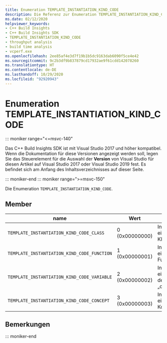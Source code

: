 ```yaml
---
title: Enumeration TEMPLATE_INSTANTIATION_KIND_CODE
description: Die Referenz zur Enumeration TEMPLATE_INSTANTIATION_KIND_CODE im C++ Build Insights SDK.
ms.date: 02/12/2020
helpviewer_keywords:
- C++ Build Insights
- C++ Build Insights SDK
- TEMPLATE_INSTANTIATION_KIND_CODE
- throughput analysis
- build time analysis
- vcperf.exe
ms.openlocfilehash: 2ee85af4e3d7f19b1b5dc9163dab6090f5ce4e42
ms.sourcegitcommit: 9c2b3df9b837879cd17932ae9f61cdd142078260
ms.translationtype: HT
ms.contentlocale: de-DE
ms.lasthandoff: 10/29/2020
ms.locfileid: "92920943"
---
```

# <a name="template_instantiation_kind_code-enum"></a>Enumeration TEMPLATE_INSTANTIATION_KIND_CODE

::: moniker range="<=msvc-140"

Das C++ Build Insights SDK ist mit Visual Studio 2017 und höher kompatibel. Wenn die Dokumentation für diese Versionen angezeigt werden soll, legen Sie das Steuerelement für die Auswahl der **Version** von Visual Studio für diesen Artikel auf Visual Studio 2017 oder Visual Studio 2019 fest. Es befindet sich am Anfang des Inhaltsverzeichnisses auf dieser Seite.

::: moniker-end
::: moniker range=">=msvc-150"

Die Enumeration `TEMPLATE_INSTANTIATION_KIND_CODE`.

## <a name="members"></a>Member

| name | Wert | Beschreibung |
|--|--|--|
| `TEMPLATE_INSTANTIATION_KIND_CODE_CLASS` | 0 (0x00000000) | Instanziierung einer Klassenvorlage. |
| `TEMPLATE_INSTANTIATION_KIND_CODE_FUNCTION` | 1 (0x00000001) | Instanziierung einer Funktionsvorlage. |
| `TEMPLATE_INSTANTIATION_KIND_CODE_VARIABLE` | 2 (0x00000002) | Instanziierung einer Variablen des Typs „constexpr“. |
| `TEMPLATE_INSTANTIATION_KIND_CODE_CONCEPT` | 3 (0x00000003) | Instanziierung einer Konzeptvorlage. |

## <a name="remarks"></a>Bemerkungen

::: moniker-end
